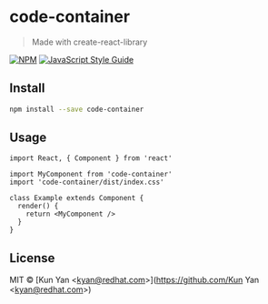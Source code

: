# code-container

> Made with create-react-library

[![NPM](https://img.shields.io/npm/v/code-container.svg)](https://www.npmjs.com/package/code-container) [![JavaScript Style Guide](https://img.shields.io/badge/code_style-standard-brightgreen.svg)](https://standardjs.com)

## Install

```bash
npm install --save code-container
```

## Usage

```tsx
import React, { Component } from 'react'

import MyComponent from 'code-container'
import 'code-container/dist/index.css'

class Example extends Component {
  render() {
    return <MyComponent />
  }
}
```

## License

MIT © [Kun Yan &lt;kyan@redhat.com&gt;](https://github.com/Kun Yan &lt;kyan@redhat.com&gt;)
